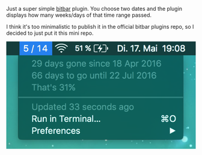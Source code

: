 Just a super simple [bitbar](https://github.com/matryer/bitbar) plugin. You
choose two dates and the plugin displays how many weeks/days of that time range
passed.

I think it's too minimalistic to publish it in the official bitbar plugins repo,
so I decided to just put it this mini repo.

![screenshot](screenshot.png)

